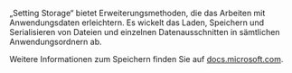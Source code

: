 ﻿„Setting Storage“ bietet Erweiterungsmethoden, die das Arbeiten mit Anwendungsdaten erleichtern. Es wickelt das Laden, Speichern und Serialisieren von Dateien und einzelnen Datenausschnitten in sämtlichen Anwendungsordnern ab.

Weitere Informationen zum Speichern finden Sie auf [docs.microsoft.com](https://docs.microsoft.com/de-de/uwp/api/windows.storage.applicationdata).
